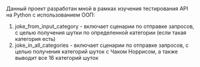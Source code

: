 Данный проект разработан мной в рамках изучения тестирования API на Python с использованием ООП:
1) joke_from_input_category - включает сценарии по отправке запросов, с целью получения шутки по определенной категории (если такая категория есть)
2) joke_in_all_categories - включает сценарии по отправке запросов, с целью получения категорий шуток с Чаком Норрисом, а также выводит все 16 категорий шуток
